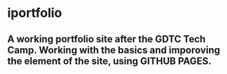 # iportfolio


## A working portfolio site after the GDTC Tech Camp. Working with the basics and imporoving the element of the site, using GITHUB PAGES.
